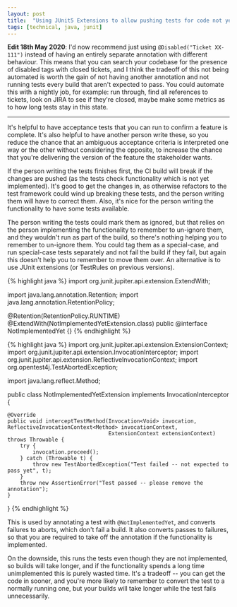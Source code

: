 ```yaml
---
layout: post
title:  "Using JUnit5 Extensions to allow pushing tests for code not yet implemented"
tags: [technical, java, junit]
---
```


**Edit 18th May 2020**: I'd now recommend just using `@Disabled("Ticket XX-111")` instead of having an entirely separate annotation with different behaviour. This means that you can search your codebase for the presence of disabled tags with closed tickets, and I think the tradeoff of this not being automated is worth the gain of not having another annotation and not running tests every build that aren't expected to pass. You could automate this with a nightly job, for example: run through, find all references to tickets, look on JIRA to see if they're closed, maybe make some metrics as to how long tests stay in this state.

---

It's helpful to have acceptance tests that you can run to confirm a feature is complete. It's also helpful to have another person write these, so you reduce the chance that an ambiguous acceptance criteria is interpreted one way or the other without considering the opposite, to increase the chance that you're delivering the version of the feature the stakeholder wants.

If the person writing the tests finishes first, the CI build will break if the changes are pushed (as the tests check functionality which is not yet implemented). It's good to get the changes in, as otherwise refactors to the test framework could wind up breaking these tests, and the person writing them will have to correct them. Also, it's nice for the person writing the functionality to have some tests available.

The person writing the tests could mark them as ignored, but that relies on the person implementing the functionality to remember to un-ignore them, and they wouldn't run as part of the build, so there's nothing helping you to remember to un-ignore them. You could tag them as a special-case, and run special-case tests separately and not fail the build if they fail, but again this doesn't help you to remember to move them over. An alternative is to use JUnit extensions (or TestRules on previous versions).

{% highlight java %}
import org.junit.jupiter.api.extension.ExtendWith;

import java.lang.annotation.Retention;
import java.lang.annotation.RetentionPolicy;

@Retention(RetentionPolicy.RUNTIME)
@ExtendWith(NotImplementedYetExtension.class)
public @interface NotImplementedYet {}
{% endhighlight %}

{% highlight java %}
import org.junit.jupiter.api.extension.ExtensionContext;
import org.junit.jupiter.api.extension.InvocationInterceptor;
import org.junit.jupiter.api.extension.ReflectiveInvocationContext;
import org.opentest4j.TestAbortedException;

import java.lang.reflect.Method;

public class NotImplementedYetExtension implements InvocationInterceptor {

    @Override
    public void interceptTestMethod(Invocation<Void> invocation, ReflectiveInvocationContext<Method> invocationContext,
                                    ExtensionContext extensionContext) throws Throwable {
        try {
            invocation.proceed();
        } catch (Throwable t) {
            throw new TestAbortedException("Test failed -- not expected to pass yet", t);
        }
        throw new AssertionError("Test passed -- please remove the annotation");
    }
}
{% endhighlight %}

This is used by annotating a test with `@NotImplementedYet`, and converts failures to aborts, which don't fail a build. It also converts passes to failures, so that you are required to take off the annotation if the functionality is implemented.

On the downside, this runs the tests even though they are not implemented, so builds will take longer, and if the functionality spends a long time unimplemented this is purely wasted time. It's a tradeoff -- you can get the code in sooner, and you're more likely to remember to convert the test to a normally running one, but your builds will take longer while the test fails unnecessarily.
